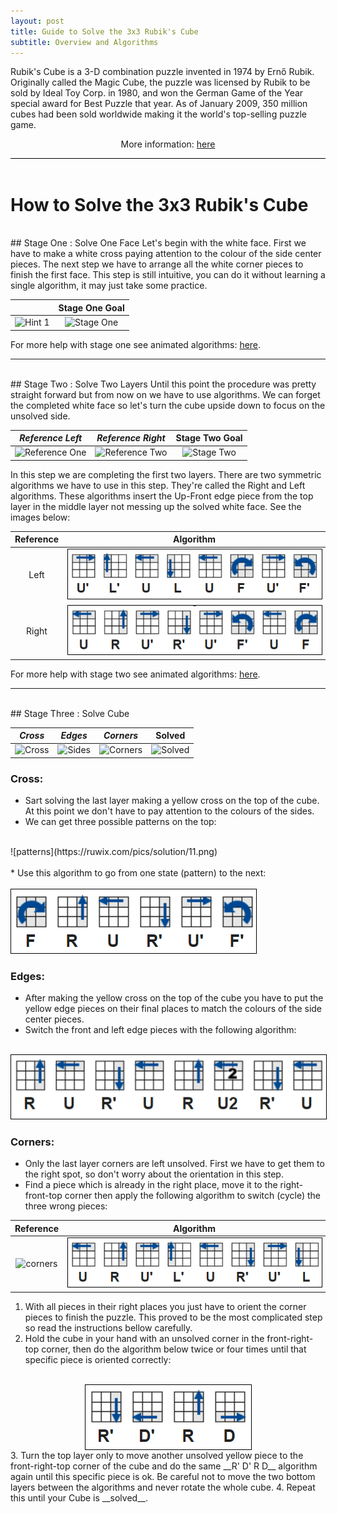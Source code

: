 ```yaml
---
layout: post
title: Guide to Solve the 3x3 Rubik's Cube
subtitle: Overview and Algorithms
---
```


<div style="border-bottom:1px solid black">
<p>
Rubik's Cube is a 3-D combination puzzle invented in 1974 by Ernő Rubik. Originally called the Magic Cube, the puzzle was licensed by Rubik to be sold by Ideal Toy Corp. in 1980, and won the German Game of the Year special award for Best Puzzle that year. As of January 2009, 350 million cubes had been sold worldwide making it the world's top-selling puzzle game.
</p>
<p style="text-align:center"> More information: <a href="http://simplyadvanced.net/blog/cheat-sheet-for-windows-command-prompt/">here</a></p>
</div>
<br>

# How to Solve the 3x3 Rubik's Cube
<br>
## Stage One : Solve One Face
Let's begin with the white face. First we have to make a white cross paying attention to the colour of the side center pieces. The next step we have to arrange all the white corner pieces to finish the first face. This step is still intuitive, you can do it without learning a single algorithm, it may just take some practice. 

| | __Stage One Goal__ |
| :---: | :---: |
| ![Hint 1](https://ruwix.com/pics/solution/01.png) | ![Stage One](https://ruwix.com/pics/solution/03.png) | 

For more help with stage one see animated algorithms: [here](
https://ruwix.com/the-rubiks-cube/how-to-solve-the-rubiks-cube-beginners-method/step-1-first-layer-edges/).

____
<br>
## Stage Two : Solve Two Layers
Until this point the procedure was pretty straight forward but from now on we have to use algorithms. We can forget the completed white face so let's turn the cube upside down to focus on the unsolved side.

| *Reference Left* | *Reference Right* | __Stage Two Goal__ |
| :---: | :---: | :---: |
| ![Reference One](https://ruwix.com/pics/solution/09.png) | ![Reference Two](https://ruwix.com/pics/solution/08.png) | ![Stage Two](https://ruwix.com/pics/solution/07.png) |

In this step we are completing the first two layers. There are two symmetric algorithms we have to use in this step. They're called the Right and Left algorithms. These algorithms insert the Up-Front edge piece from the top layer in the middle layer not messing up the solved white face. See the images below:

| Reference | Algorithm |
| :---: | :---: |
| Left | <img src="/img/rubik_stage_2_ref_left.png" style="border:1px solid black" /> |
| Right | <img src="/img/rubik_stage_2_ref_right.png" style="border:1px solid black" /> |

For more help with stage two see animated algorithms: [here](https://ruwix.com/the-rubiks-cube/how-to-solve-the-rubiks-cube-beginners-method/step3-second-layer-f2l/).

___
<br>
## Stage Three : Solve Cube

| *Cross* | *Edges* | *Corners* | __Solved__ |
| :---: | :---: | :---: | :---: |
| ![Cross](https://ruwix.com/pics/solution/12.png) | ![Sides](https://ruwix.com/pics/solution/13.png) | ![Corners](https://ruwix.com/pics/solution/16.png) | ![Solved](https://ruwix.com/pics/solution/17.png) |

### Cross:
* Sart solving the last layer making a yellow cross on the top of the cube. At this point we don't have to pay attention to the colours of the sides.
* We can get three possible patterns on the top: <br>
<br>
![patterns](https://ruwix.com/pics/solution/11.png)<br>
<br>
* Use this algorithm to go from one state (pattern) to the next: <br>
<br>
<img src="/img/rubik_stage_3_cross.png" style="border:1px solid black; margin:auto" />

### Edges:
* After making the yellow cross on the top of the cube you have to put the yellow edge pieces on their final places to match the colours of the side center pieces. 
* Switch the front and left edge pieces with the following algorithm: <br>
<br>
<img src="/img/rubik_stage_3_edges.png" style="border:1px solid black; margin:auto" />

### Corners:
* Only the last layer corners are left unsolved. First we have to get them to the right spot, so don't worry about the orientation in this step.
* Find a piece which is already in the right place, move it to the right-front-top corner then apply the following algorithm to switch (cycle) the three wrong pieces:
 
 Reference | Algorithm
 :---: | :---:
![corners](https://ruwix.com/pics/solution/15.png) | <img src="/img/rubik_stage_3_corners.png" style="border:1px solid black" />

1. With all pieces in their right places you just have to orient the corner pieces to finish the puzzle. This proved to be the most complicated step so read the instructions bellow carefully.
2. Hold the cube in your hand with an unsolved corner in the front-right-top corner, then do the algorithm below twice or four times until that specific piece is oriented correctly: <br>
<br>
<img src="/img/rubik_stage_3_final.png" style="border:1px solid black; display:block; margin:auto" />
3. Turn the top layer only to move another unsolved yellow piece to the front-right-top corner of the cube and do the same __R' D' R D__ algorithm again until this specific piece is ok. Be careful not to move the two bottom layers between the algorithms and never rotate the whole cube.
4. Repeat this until your Cube is __solved__.
<br>

<br>
